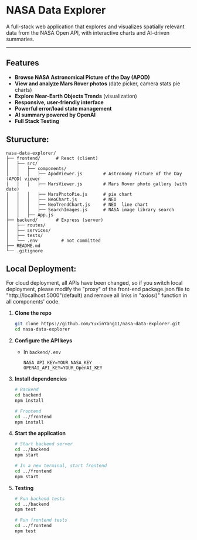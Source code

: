 #  NASA Data Explorer

A full-stack web application that explores and visualizes spatially relevant data from the NASA Open API, with interactive charts and AI-driven summaries.

---

##  Features

- **Browse NASA Astronomical Picture of the Day (APOD)**
- **View and analyze Mars Rover photos** (date picker, camera stats pie charts)
- **Explore Near-Earth Objects Trends** (visualization)
- **Responsive, user-friendly interface**
- **Powerful error/load state management**
- **AI summary powered by OpenAI**
- **Full Stack Testing**

##  Sturucture:

```text
nasa-data-explorer/
├── frontend/      # React (client)
│   ├── src/
│   │   ├── components/
│   │   │   ├── ApodViewer.js        # Astronomy Picture of the Day (APOD) viewer
│   │   │   ├── MarsViewer.js        # Mars Rover photo gallery (with date)
│   │   │   ├── MarsPhotoPie.js      # pie chart
│   │   │   ├── NeoChart.js          # NEO
│   │   │   ├── NeoTrendChart.js     # NEO  line chart
│   │   │   ├── SearchImages.js      # NASA image library search 
│   │   ├── App.js
├── backend/       # Express (server)
│   ├── routes/
│   ├── services/
│   ├── tests/
│   └── .env         # not committed
├── README.md
└── .gitignore
```
## Local Deployment:
For cloud deployment, all APIs have been changed, so if you switch local deployment, please modify the "proxy" of the front-end package.json file to "http://localhost:5000"(default) and remove all links in "axios()" function in all components' code.
1. **Clone the repo**
    ```bash
    git clone https://github.com/YuxinYang11/nasa-data-explorer.git
    cd nasa-data-explorer
    ```

2. **Configure the API keys**
    - In `backend/.env`
        ```
        NASA_API_KEY=YOUR_NASA_KEY
        OPENAI_API_KEY=YOUR_OpenAI_KEY 
        ```

3. **Install dependencies**
    ```bash
    # Backend
    cd backend
    npm install

    # Frontend
    cd ../frontend
    npm install
    ```

4. **Start the application**
    ```bash
    # Start backend server
    cd ../backend
    npm start

    # In a new terminal, start frontend
    cd ../frontend
    npm start
    ```

5. **Testing**
    ```bash
    # Run backend tests
    cd ../backend
    npm test

    # Run frontend tests
    cd ../frontend
    npm test
    ```
